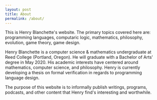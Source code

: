 ```yaml
---
layout: post
title: About
permalink: /about/
---
```


This is Henry Blanchette's website. The primary topics covered here are: programming languages, computaric logic, mathematics, philosophy, evolution, game theory, game design.

Henry Blanchette is a computer science & mathematics undergraduate at Reed College (Portland, Oregon).
He will graduate with a Bachelor of Arts' degree in May 2020. His academic interests have centered around mathematics, computer science, and philosophy. Henry is currently developing a thesis on formal verification in regards to programming language design.

The purpose of this website is to informally publish writings, programs, podcasts, and other content that Henry find's interesting and worthwhile.
